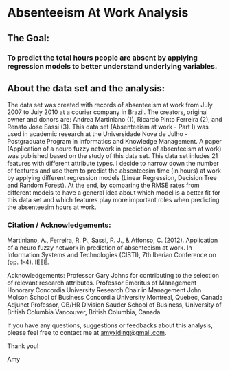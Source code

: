 # Absenteeism At Work Analysis

## The Goal: 
### To predict the total hours people are absent by applying regression models to better understand underlying variables.

## About the data set and the analysis: 
The data set was created with records of absenteeism at work from July 2007 to July 2010 at a courier company in Brazil. The creators, original owner and donors are: Andrea Martiniano (1), Ricardo Pinto Ferreira (2), and Renato Jose Sassi (3).
This data set (Absenteeism at work - Part I) was used in academic research at the Universidade Nove de Julho - Postgraduate Program in Informatics and Knowledge Management. A paper (Application of a neuro fuzzy network in prediction of absenteeism at work) was published based on the study of this data set.
This data set inludes 21 features with different attribute types. I decide to narrow down the number of features and use them to predict the absenteesim time (in hours) at work by applying different regression models (Linear Regression, Decision Tree and Random Forest). At the end, by comparing the RMSE rates from different models to have a general idea about which model is a better fit for this data set and which features play more important roles when predicting the absenteesim hours at work.

### Citation / Acknowledgements:
Martiniano, A., Ferreira, R. P., Sassi, R. J., & Affonso, C. (2012). Application of a neuro fuzzy network in prediction of absenteeism at work. In Information Systems and Technologies (CISTI), 7th Iberian Conference on (pp. 1-4). IEEE.

Acknowledgements:
Professor Gary Johns for contributing to the selection of relevant research attributes.
Professor Emeritus of Management
Honorary Concordia University Research Chair in Management
John Molson School of Business
Concordia University
Montreal, Quebec, Canada
Adjunct Professor, OB/HR Division
Sauder School of Business,
University of British Columbia
Vancouver, British Columbia, Canada

If you have any questions, suggestions or feedbacks about this analysis, please feel free to contact me at amyxlding@gmail.com.

Thank you!

Amy

